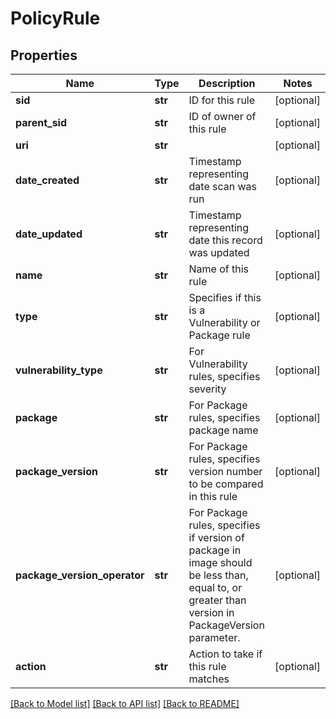 # PolicyRule

## Properties
Name | Type | Description | Notes
------------ | ------------- | ------------- | -------------
**sid** | **str** | ID for this rule | [optional] 
**parent_sid** | **str** | ID of owner of this rule | [optional] 
**uri** | **str** |  | [optional] 
**date_created** | **str** | Timestamp representing date scan was run | [optional] 
**date_updated** | **str** | Timestamp representing date this record was updated | [optional] 
**name** | **str** | Name of this rule | [optional] 
**type** | **str** | Specifies if this is a Vulnerability or Package rule | [optional] 
**vulnerability_type** | **str** | For Vulnerability rules, specifies severity | [optional] 
**package** | **str** | For Package rules, specifies package name | [optional] 
**package_version** | **str** | For Package rules, specifies version number to be compared in this rule | [optional] 
**package_version_operator** | **str** | For Package rules, specifies if version of package in image should be less than, equal to, or greater than version in PackageVersion parameter. | [optional] 
**action** | **str** | Action to take if this rule matches | [optional] 

[[Back to Model list]](../README.md#documentation-for-models) [[Back to API list]](../README.md#documentation-for-api-endpoints) [[Back to README]](../README.md)


